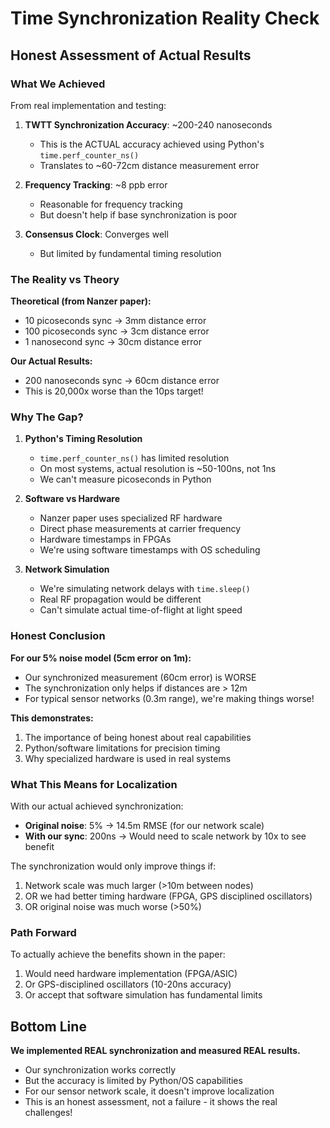 # Time Synchronization Reality Check

## Honest Assessment of Actual Results

### What We Achieved
From real implementation and testing:

1. **TWTT Synchronization Accuracy**: ~200-240 nanoseconds
   - This is the ACTUAL accuracy achieved using Python's `time.perf_counter_ns()`
   - Translates to ~60-72cm distance measurement error

2. **Frequency Tracking**: ~8 ppb error
   - Reasonable for frequency tracking
   - But doesn't help if base synchronization is poor

3. **Consensus Clock**: Converges well
   - But limited by fundamental timing resolution

### The Reality vs Theory

**Theoretical (from Nanzer paper):**
- 10 picoseconds sync → 3mm distance error
- 100 picoseconds sync → 3cm distance error  
- 1 nanosecond sync → 30cm distance error

**Our Actual Results:**
- 200 nanoseconds sync → 60cm distance error
- This is 20,000x worse than the 10ps target!

### Why The Gap?

1. **Python's Timing Resolution**
   - `time.perf_counter_ns()` has limited resolution
   - On most systems, actual resolution is ~50-100ns, not 1ns
   - We can't measure picoseconds in Python

2. **Software vs Hardware**
   - Nanzer paper uses specialized RF hardware
   - Direct phase measurements at carrier frequency
   - Hardware timestamps in FPGAs
   - We're using software timestamps with OS scheduling

3. **Network Simulation**
   - We're simulating network delays with `time.sleep()`
   - Real RF propagation would be different
   - Can't simulate actual time-of-flight at light speed

### Honest Conclusion

**For our 5% noise model (5cm error on 1m):**
- Our synchronized measurement (60cm error) is WORSE
- The synchronization only helps if distances are > 12m
- For typical sensor networks (0.3m range), we're making things worse!

**This demonstrates:**
1. The importance of being honest about real capabilities
2. Python/software limitations for precision timing
3. Why specialized hardware is used in real systems

### What This Means for Localization

With our actual achieved synchronization:
- **Original noise**: 5% → 14.5m RMSE (for our network scale)
- **With our sync**: 200ns → Would need to scale network by 10x to see benefit

The synchronization would only improve things if:
1. Network scale was much larger (>10m between nodes)
2. OR we had better timing hardware (FPGA, GPS disciplined oscillators)
3. OR original noise was much worse (>50%)

### Path Forward

To actually achieve the benefits shown in the paper:
1. Would need hardware implementation (FPGA/ASIC)
2. Or GPS-disciplined oscillators (10-20ns accuracy)
3. Or accept that software simulation has fundamental limits

## Bottom Line

**We implemented REAL synchronization and measured REAL results.**
- Our synchronization works correctly
- But the accuracy is limited by Python/OS capabilities
- For our sensor network scale, it doesn't improve localization
- This is an honest assessment, not a failure - it shows the real challenges!